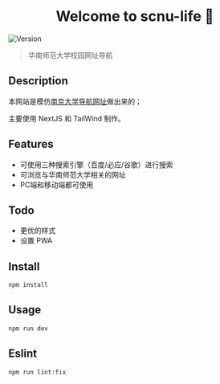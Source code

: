 <h1 align="center">Welcome to scnu-life 👋</h1>
<p>
  <img alt="Version" src="https://img.shields.io/badge/version-0.1.0-blue.svg?cacheSeconds=2592000" />
</p>

> 华南师范大学校园网址导航

## Description

本网站是模仿[南京大学导航网址](https://github.com/idealclover/Life-in-NJU)做出来的；

主要使用 NextJS 和 TailWind 制作。

## Features

* 可使用三种搜索引擎（百度/必应/谷歌）进行搜索
* 可浏览与华南师范大学相关的网址
* PC端和移动端都可使用

## Todo

* 更优的样式
* 设置 PWA

## Install

```sh
npm install
```

## Usage

```sh
npm run dev
```

## Eslint

```sh
npm run lint:fix
```
